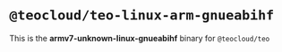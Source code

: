 # `@teocloud/teo-linux-arm-gnueabihf`

This is the **armv7-unknown-linux-gnueabihf** binary for `@teocloud/teo`
